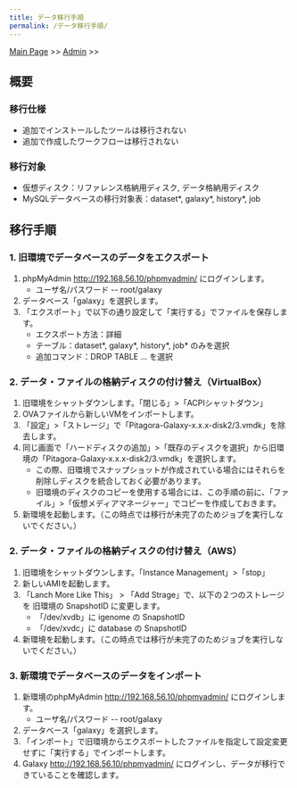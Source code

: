 ```yaml
---
title: データ移行手順
permalink: /データ移行手順/
---
```


[Main Page](/Main_Page "wikilink") &gt;&gt; [Admin](/Admin "wikilink") &gt;&gt;

概要
----

### 移行仕様

-   追加でインストールしたツールは移行されない
-   追加で作成したワークフローは移行されない

### 移行対象

-   仮想ディスク：リファレンス格納用ディスク, データ格納用ディスク
-   MySQLデータベースの移行対象表：dataset\*, galaxy\*, history\*, job

移行手順
--------

### 1. 旧環境でデータベースのデータをエクスポート

1.  phpMyAdmin <http://192.168.56.10/phpmyadmin/> にログインします。
    -   ユーザ名/パスワード -- root/galaxy
2.  データベース「galaxy」を選択します。
3.  「エクスポート」で以下の通り設定して「実行する」でファイルを保存します。
    -   エクスポート方法：詳細
    -   テーブル：dataset\*, galaxy\*, history\*, job\* のみを選択
    -   追加コマンド：DROP TABLE ... を選択

### 2. データ・ファイルの格納ディスクの付け替え（VirtualBox）

1.  旧環境をシャットダウンします。「閉じる」&gt;「ACPIシャットダウン」
2.  OVAファイルから新しいVMをインポートします。
3.  「設定」&gt;「ストレージ」で「Pitagora-Galaxy-x.x.x-disk2/3.vmdk」を除去します。
4.  同じ画面で「ハードディスクの追加」&gt;「既存のディスクを選択」から旧環境の「Pitagora-Galaxy-x.x.x-disk2/3.vmdk」を選択します。
    -   この際、旧環境でスナップショットが作成されている場合にはそれらを削除しディスクを統合しておく必要があります。
    -   旧環境のディスクのコピーを使用する場合には、この手順の前に、「ファイル」&gt;「仮想メディアマネージャー」でコピーを作成しておきます。
5.  新環境を起動します。（この時点では移行が未完了のためジョブを実行しないでください。）

### 2. データ・ファイルの格納ディスクの付け替え（AWS）

1.  旧環境をシャットダウンします。「Instance Management」&gt;「stop」
2.  新しいAMIを起動します。
3.  「Lanch More Like This」 &gt; 「Add Strage」で、以下の２つのストレージを 旧環境の SnapshotID に変更します。
    -   「/dev/xvdb」に igenome の SnapshotID
    -   「/dev/xvdc」に database の SnapshotID
4.  新環境を起動します。（この時点では移行が未完了のためジョブを実行しないでください。）

### 3. 新環境でデータベースのデータをインポート

1.  新環境のphpMyAdmin <http://192.168.56.10/phpmyadmin/> にログインします。
    -   ユーザ名/パスワード -- root/galaxy
2.  データベース「galaxy」を選択します。
3.  「インポート」で旧環境からエクスポートしたファイルを指定して設定変更せずに「実行する」でインポートします。
4.  Galaxy <http://192.168.56.10/phpmyadmin/> にログインし、データが移行できていることを確認します。
